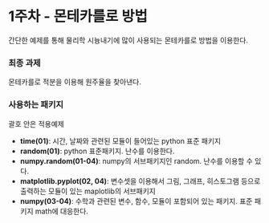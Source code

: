 # 1주차 - 몬테카를로 방법

간단한 예제를 통해 물리학 시늉내기에 많이 사용되는 몬테카를로 방법을 이용한다.

### 최종 과제

몬테카를로 적분을 이용해 원주율을 찾아낸다.

### 사용하는 패키지

괄호 안은 적용예제

* **time(01)**: 시간, 날짜와 관련된 모듈이 들어있는 python 표준 패키지
* **random(01)**: python 표준패키지. 난수를 이용한다.
* **numpy.random(01-04)**: numpy의 서브패키지인 random. 난수를 이용할 수 있다.
* **matplotlib.pyplot(02, 04)**: 변수셋을 이용해서 그림, 그래프, 히스토그램 등으로 출력하는 모듈이 있는 maplotlib의 서브패키지
* **numpy(03-04)**: 수학과 관련된 변수, 함수, 모듈이 포함되어 있는 패키지. 표준 패키지 math에 대응한다.
